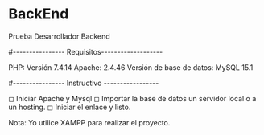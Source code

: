 # BackEnd
Prueba Desarrollador Backend


#---------------- Requisitos-------------------

PHP: Versión 7.4.14
Apache: 2.4.46
Versión de base de datos: MySQL 15.1


#---------------- Instructivo -----------------

◻ Iniciar Apache y Mysql
◻ Importar la base de datos un servidor local o a un hosting.
◻ Iniciar el enlace y listo.

Nota: Yo utilice XAMPP para realizar el proyecto.

